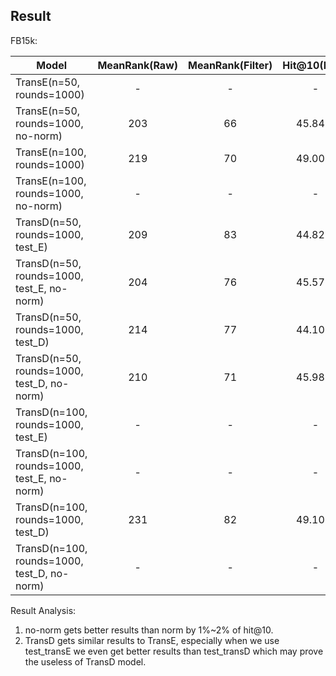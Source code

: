 ## Result

FB15k:

|Model|MeanRank(Raw)|MeanRank(Filter)|Hit@10(Raw)|hit@10(Filter)|
|-----|:-----------:|:--------------:|:---------:|:------------:|
|TransE(n=50, rounds=1000)|-|-|-|-|
|TransE(n=50, rounds=1000, no-norm)|203|66|45.84%|66.03%|
|TransE(n=100, rounds=1000)|219|70|49.00%|74.72%|
|TransE(n=100, rounds=1000, no-norm)|-|-|-|-|
|TransD(n=50, rounds=1000, test\_E)|209|83|44.82%|64.12%|
|TransD(n=50, rounds=1000, test\_E, no-norm)|204|76|45.57%|65.09%|
|TransD(n=50, rounds=1000, test\_D)|214|77|44.10%|64.01%|
|TransD(n=50, rounds=1000, test\_D, no-norm)|210|71|45.98%|66.05%|
|TransD(n=100, rounds=1000, test\_E)|-|-|-|-|
|TransD(n=100, rounds=1000, test\_E, no-norm)|-|-|-|-|
|TransD(n=100, rounds=1000, test\_D)|231|82|49.10%|74.56%|
|TransD(n=100, rounds=1000, test\_D, no-norm)|-|-|-|-|

Result Analysis:

1. no-norm gets better results than norm by 1%~2% of hit@10.
2. TransD gets similar results to TransE, especially when we use test\_transE we even get better results than test\_transD which may prove the useless of TransD model.
